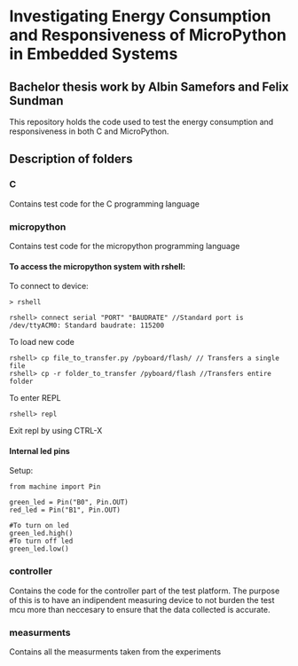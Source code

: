 # Investigating Energy Consumption and Responsiveness of MicroPython in Embedded Systems
## Bachelor thesis work by Albin Samefors and Felix Sundman
This repository holds the code used to test the energy consumption and responsiveness in both C and MicroPython.

## Description of folders
### C 
Contains test code for the C programming language
### micropython
Contains test code for the micropython programming language

#### To access the micropython system with rshell:
To connect to device:
```
> rshell

rshell> connect serial "PORT" "BAUDRATE" //Standard port is /dev/ttyACM0: Standard baudrate: 115200
```
To load new code

```
rshell> cp file_to_transfer.py /pyboard/flash/ // Transfers a single file
rshell> cp -r folder_to_transfer /pyboard/flash //Transfers entire folder
```
To enter REPL
```
rshell> repl
```
Exit repl by using CTRL-X

#### Internal led pins
Setup:
```
from machine import Pin

green_led = Pin("B0", Pin.OUT)
red_led = Pin("B1", Pin.OUT)

#To turn on led
green_led.high()
#To turn off led
green_led.low()

```
### controller
Contains the code for the controller part of the test platform. The purpose of this is to have an indipendent measuring device to not burden the test mcu more than neccesary to ensure that the data collected is accurate.
### measurments
Contains all the measurments taken from the experiments
